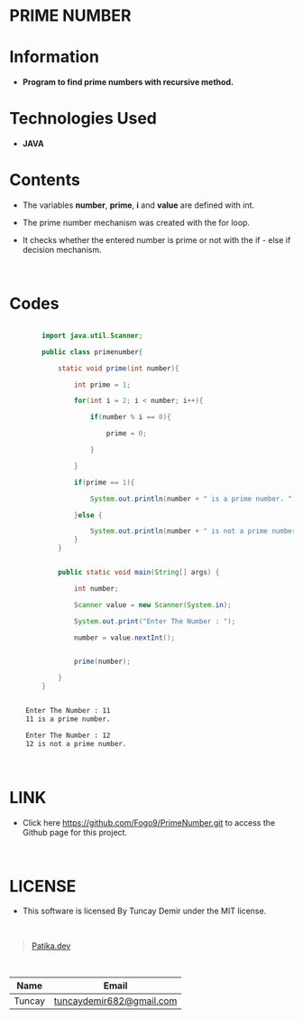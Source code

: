 # **PRIME NUMBER**

# Information

* **Program to find prime numbers with recursive method.**

# Technologies Used

* **JAVA**

# Contents

* The variables **number**, **prime**, **i** and **value** are defined with int.

* The prime number mechanism was created with the for loop.

* It checks whether the entered number is prime or not with the if - else if decision mechanism.

<br />

# Codes

```Java

        import java.util.Scanner;

        public class primenumber{

            static void prime(int number){

                int prime = 1;

                for(int i = 2; i < number; i++){

                    if(number % i == 0){

                        prime = 0;

                    }

                }

                if(prime == 1){

                    System.out.println(number + " is a prime number. ");

                }else {

                    System.out.println(number + " is not a prime number. ");
                }
            }


```

```Java

            public static void main(String[] args) {

                int number;

                Scanner value = new Scanner(System.in);

                System.out.print("Enter The Number : ");

                number = value.nextInt();


                prime(number);

            }
        }

```

```bash

    Enter The Number : 11
    11 is a prime number.

    Enter The Number : 12
    12 is not a prime number.

```

<br />

# LINK

* Click here https://github.com/Fogo9/PrimeNumber.git to access the Github page for this project.

<br />

# LICENSE

* This software is licensed By Tuncay Demir under the MIT license.

<br />

>[Patika.dev](https://app.patika.dev/fogomurphy)

<br/>

| Name |  Email |
| ---- |  ----- |
| Tuncay | tuncaydemir682@gmail.com |
